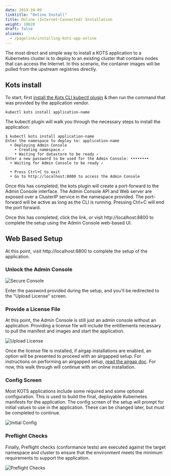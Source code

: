 ```yaml
---
date: 2019-10-09
linktitle: "Online Install"
title: Online (Internet-Connected) Installation
weight: 10020
draft: false
aliases: 
  - /pagelink/installing-kots-app-online
---
```


The most direct and simple way to install a KOTS application to a Kubernetes cluster is to deploy to an existing cluster that contains nodes that can access the Internet. In this scenario, the container images will be pulled from the upstream registries directly.

## Kots install
To start, first [install the Kots CLI kubectl plugin](/kots-cli/getting-started/) & then run the command that was provided by the application vendor.

```shell
kubectl kots install application-name
```

The kubectl plugin will walk you through the necessary steps to install the application:

```shell
$ kubectl kots install application-name
Enter the namespace to deploy to: application-name
  • Deploying Admin Console
    • Creating namespace ✓
    • Waiting for datastore to be ready ✓
Enter a new password to be used for the Admin Console: ••••••••
  • Waiting for Admin Console to be ready ✓

  • Press Ctrl+C to exit
  • Go to http://localhost:8800 to access the Admin Console

```

Once this has completed, the kots plugin will create a port-forward to the Admin Console interface. The Admin Console API and Web server are exposed over a ClusterIP service in the namespace provided. The port-forward will be active as long as the CLI is running. Pressing Ctrl+C will end the port forward.

Once this has completed, click the link, or visit http://localhost:8800 to complete the setup using the Admin Console web-based UI.

## Web Based Setup

At this point, visit http://localhost:8800 to complete the setup of the application.

### Unlock the Admin Console
![Secure Console](/images/secure-console.png)

Enter the password provided during the setup, and you'll be redirected to the "Upload License" screen.

### Provide a License File
At this point, the Admin Console is still just an admin console without an application. Providing a license file will include the entitlements necessary to pull the manifest and images and start the application.

![Upload License](/images/upload-license.png)

Once the license file is installed, if airgap installations are enabled, an option will be presented to proceed with an airgapped setup. For instructions on performing an airgapped setup, [read the airgap doc](../airgap-packages). For now, this walk through will continue with an online installation.

### Config Screen
Most KOTS applications include some required and some optional configuration. This is used to build the final, deployable Kubernetes manifests for the application. The config screen of the setup will prompt for initial values to use in the application. These can be changed later, but must be completed to continue.

![Initial Config](/images/initial-config.png)

### Preflight Checks
Finally, Preflight checks (conformance tests) are executed against the target namespace and cluster to ensure that the environment meets the minimum requirements to support the application.

![Preflight Checks](/images/preflight-checks.png)
